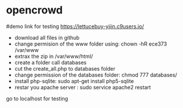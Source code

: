 # opencrowd

#demo link for testing https://lettucebuy-yiiin.c9users.io/
- download all files in github
- change permision of the www folder using: chown -hR ece373 /var/www
- extrax the zip in /var/www/html/
- create a folder call databases
- cut the create_all.php to databases folder
- change permission of the databases folder: chmod 777 databases/
- install php-sqlite: sudo apt-get install php5-sqlite
- restar you apache server : sudo service apache2 restart

go to localhost for testing

